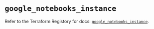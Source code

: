 # `google_notebooks_instance`

Refer to the Terraform Registory for docs: [`google_notebooks_instance`](https://registry.terraform.io/providers/hashicorp/google-beta/4.62.1/docs/resources/google_notebooks_instance).
